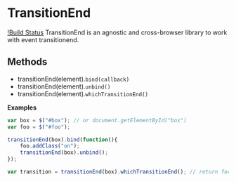 # TransitionEnd
[!Build
Status](https://travis-ci.org/EvandroLG/transitionEnd.svg?branch=master)
TransitionEnd is an agnostic and cross-browser library to work with event transitionend.

## Methods
* transitionEnd(element).<code>bind(callback)</code>
* transitionEnd(element).<code>unbind()</code>
* transitionEnd(element).<code>whichTransitionEnd()</code>

**Examples**
```js
var box = $("#box"); // or document.getElementById("box")
var foo = $("#foo");

transitionEnd(box).bind(function(){
	foo.addClass("on");
	transitionEnd(box).unbind();
});

var transition = transitionEnd(box).whichTransitionEnd(); // return for example "webkitTransitionEnd"
```
